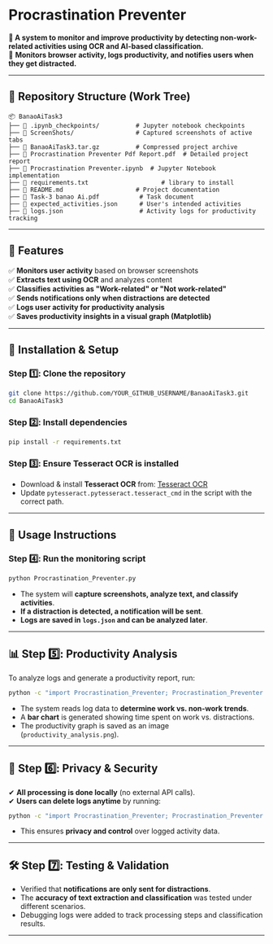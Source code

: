 # **Procrastination Preventer**

**📌 A system to monitor and improve productivity by detecting non-work-related activities using OCR and AI-based classification.**  
🚀 **Monitors browser activity, logs productivity, and notifies users when they get distracted.**  

---

## **📂 Repository Structure (Work Tree)**  
```
📦 BanaoAiTask3
├── 📂 .ipynb_checkpoints/          # Jupyter notebook checkpoints
├── 📂 ScreenShots/                 # Captured screenshots of active tabs
├── 📜 BanaoAiTask3.tar.gz          # Compressed project archive
├── 📜 Procrastination Preventer Pdf Report.pdf  # Detailed project report
├── 📜 Procrastination Preventer.ipynb  # Jupyter Notebook implementation
├── 📜 requirements.txt                    # library to install
├── 📜 README.md                    # Project documentation
├── 📜 Task-3 banao Ai.pdf           # Task document
├── 📜 expected_activities.json      # User's intended activities
├── 📜 logs.json                     # Activity logs for productivity tracking
```

---

## **📌 Features**
✅ **Monitors user activity** based on browser screenshots  
✅ **Extracts text using OCR** and analyzes content  
✅ **Classifies activities as "Work-related" or "Not work-related"**  
✅ **Sends notifications only when distractions are detected**  
✅ **Logs user activity for productivity analysis**  
✅ **Saves productivity insights in a visual graph (Matplotlib)**  

---

## **🔧 Installation & Setup**

### **Step 1️⃣: Clone the repository**  
```bash
git clone https://github.com/YOUR_GITHUB_USERNAME/BanaoAiTask3.git
cd BanaoAiTask3
```

### **Step 2️⃣: Install dependencies**  
```bash
pip install -r requirements.txt
```

### **Step 3️⃣: Ensure Tesseract OCR is installed**  
- Download & install **Tesseract OCR** from: [Tesseract OCR](https://github.com/tesseract-ocr/tesseract)  
- Update `pytesseract.pytesseract.tesseract_cmd` in the script with the correct path.

---

## **🚀 Usage Instructions**

### **Step 4️⃣: Run the monitoring script**  
```bash
python Procrastination_Preventer.py
```
- The system will **capture screenshots, analyze text, and classify activities**.
- **If a distraction is detected, a notification will be sent**.
- **Logs are saved in `logs.json` and can be analyzed later**.

---

## **📊 Step 5️⃣: Productivity Analysis**
To analyze logs and generate a productivity report, run:
```bash
python -c "import Procrastination_Preventer; Procrastination_Preventer.analyze_logs()"
```
- The system reads log data to **determine work vs. non-work trends**.
- A **bar chart** is generated showing time spent on work vs. distractions.
- The productivity graph is saved as an image (`productivity_analysis.png`).

---

## **📜 Step 6️⃣: Privacy & Security**
✔ **All processing is done locally** (no external API calls).  
✔ **Users can delete logs anytime** by running:  
```bash
python -c "import Procrastination_Preventer; Procrastination_Preventer.delete_logs()"
```
- This ensures **privacy and control** over logged activity data.

---

## **🛠 Step 7️⃣: Testing & Validation**
- Verified that **notifications are only sent for distractions**.
- The **accuracy of text extraction and classification** was tested under different scenarios.
- Debugging logs were added to track processing steps and classification results.

---  


